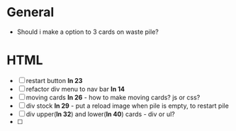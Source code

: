 # General
  - Should i make a option to 3 cards on waste pile?

# HTML
  - [ ] restart button **ln 23**
  - [ ] refactor div menu to nav bar **ln 14**
  - [ ] moving cards **ln 26** - how to make moving cards? js or css?
  - [ ] div stock **ln 29** - put a reload image when pile is empty, to restart pile
  - [ ] div upper(**ln 32**) and lower(**ln 40**) cards - div or ul?
  - [ ] 